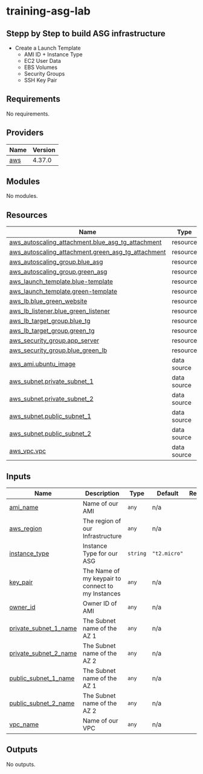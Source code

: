 # training-asg-lab

## Stepp by Step to build ASG infrastructure

* Create a Launch Template
    - AMI ID + Instance Type
    - EC2 User Data
    - EBS Volumes
    - Security Groups
    - SSH Key Pair
<!-- BEGIN_TF_DOCS -->
## Requirements

No requirements.

## Providers

| Name | Version |
|------|---------|
| <a name="provider_aws"></a> [aws](#provider\_aws) | 4.37.0 |

## Modules

No modules.

## Resources

| Name | Type |
|------|------|
| [aws_autoscaling_attachment.blue_asg_tg_attachment](https://registry.terraform.io/providers/hashicorp/aws/latest/docs/resources/autoscaling_attachment) | resource |
| [aws_autoscaling_attachment.green_asg_tg_attachment](https://registry.terraform.io/providers/hashicorp/aws/latest/docs/resources/autoscaling_attachment) | resource |
| [aws_autoscaling_group.blue_asg](https://registry.terraform.io/providers/hashicorp/aws/latest/docs/resources/autoscaling_group) | resource |
| [aws_autoscaling_group.green_asg](https://registry.terraform.io/providers/hashicorp/aws/latest/docs/resources/autoscaling_group) | resource |
| [aws_launch_template.blue-template](https://registry.terraform.io/providers/hashicorp/aws/latest/docs/resources/launch_template) | resource |
| [aws_launch_template.green-template](https://registry.terraform.io/providers/hashicorp/aws/latest/docs/resources/launch_template) | resource |
| [aws_lb.blue_green_website](https://registry.terraform.io/providers/hashicorp/aws/latest/docs/resources/lb) | resource |
| [aws_lb_listener.blue_green_listener](https://registry.terraform.io/providers/hashicorp/aws/latest/docs/resources/lb_listener) | resource |
| [aws_lb_target_group.blue_tg](https://registry.terraform.io/providers/hashicorp/aws/latest/docs/resources/lb_target_group) | resource |
| [aws_lb_target_group.green_tg](https://registry.terraform.io/providers/hashicorp/aws/latest/docs/resources/lb_target_group) | resource |
| [aws_security_group.app_server](https://registry.terraform.io/providers/hashicorp/aws/latest/docs/resources/security_group) | resource |
| [aws_security_group.blue_green_lb](https://registry.terraform.io/providers/hashicorp/aws/latest/docs/resources/security_group) | resource |
| [aws_ami.ubuntu_image](https://registry.terraform.io/providers/hashicorp/aws/latest/docs/data-sources/ami) | data source |
| [aws_subnet.private_subnet_1](https://registry.terraform.io/providers/hashicorp/aws/latest/docs/data-sources/subnet) | data source |
| [aws_subnet.private_subnet_2](https://registry.terraform.io/providers/hashicorp/aws/latest/docs/data-sources/subnet) | data source |
| [aws_subnet.public_subnet_1](https://registry.terraform.io/providers/hashicorp/aws/latest/docs/data-sources/subnet) | data source |
| [aws_subnet.public_subnet_2](https://registry.terraform.io/providers/hashicorp/aws/latest/docs/data-sources/subnet) | data source |
| [aws_vpc.vpc](https://registry.terraform.io/providers/hashicorp/aws/latest/docs/data-sources/vpc) | data source |

## Inputs

| Name | Description | Type | Default | Required |
|------|-------------|------|---------|:--------:|
| <a name="input_ami_name"></a> [ami\_name](#input\_ami\_name) | Name of our AMI | `any` | n/a | yes |
| <a name="input_aws_region"></a> [aws\_region](#input\_aws\_region) | The region of our Infrastructure | `any` | n/a | yes |
| <a name="input_instance_type"></a> [instance\_type](#input\_instance\_type) | Instance Type for our ASG | `string` | `"t2.micro"` | no |
| <a name="input_key_pair"></a> [key\_pair](#input\_key\_pair) | The Name of my keypair to connect to my Instances | `any` | n/a | yes |
| <a name="input_owner_id"></a> [owner\_id](#input\_owner\_id) | Owner ID of AMI | `any` | n/a | yes |
| <a name="input_private_subnet_1_name"></a> [private\_subnet\_1\_name](#input\_private\_subnet\_1\_name) | The Subnet name of the AZ 1 | `any` | n/a | yes |
| <a name="input_private_subnet_2_name"></a> [private\_subnet\_2\_name](#input\_private\_subnet\_2\_name) | The Subnet name of the AZ 2 | `any` | n/a | yes |
| <a name="input_public_subnet_1_name"></a> [public\_subnet\_1\_name](#input\_public\_subnet\_1\_name) | The Subnet name of the AZ 1 | `any` | n/a | yes |
| <a name="input_public_subnet_2_name"></a> [public\_subnet\_2\_name](#input\_public\_subnet\_2\_name) | The Subnet name of the AZ 2 | `any` | n/a | yes |
| <a name="input_vpc_name"></a> [vpc\_name](#input\_vpc\_name) | Name of our VPC | `any` | n/a | yes |

## Outputs

No outputs.
<!-- END_TF_DOCS -->